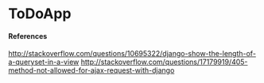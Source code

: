 # ToDoApp

#### References  
http://stackoverflow.com/questions/10695322/django-show-the-length-of-a-queryset-in-a-view 
http://stackoverflow.com/questions/17179919/405-method-not-allowed-for-ajax-request-with-django  
